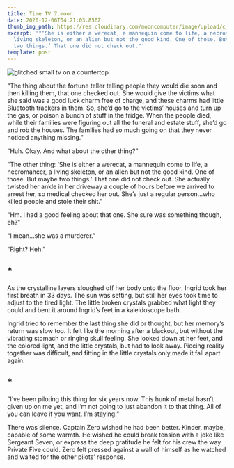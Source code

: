 ```yaml
---
title: Time TV 7.moon
date: 2020-12-06T04:21:03.856Z
thumb_img_path: https://res.cloudinary.com/mooncomputer/image/upload/c_scale,e_auto_saturation,h_300,q_auto:best/v1607228756/Moon%20Computer%20Blog/RTF/Time%20TV/time-tv-7--glitched.jpg
excerpt: '"‘She is either a werecat, a mannequin come to life, a necromancer, a
  living skeleton, or an alien but not the good kind. One of those. But maybe
  two things.’ That one did not check out."'
template: post
---
```

![glitched small tv on a countertop](https://res.cloudinary.com/mooncomputer/image/upload/c_scale,e_auto_saturation,h_800,q_auto:best/v1607228756/Moon%20Computer%20Blog/RTF/Time%20TV/time-tv-7--glitched.jpg "Time TV 7")

“The thing about the fortune teller telling people they would die soon and then killing them, that one checked out. She would give the victims what she said was a good luck charm free of charge, and these charms had little Bluetooth trackers in them. So, she’d go to the victims’ houses and turn up the gas, or poison a bunch of stuff in the fridge. When the people died, while their families were figuring out all the funeral and estate stuff, she’d go and rob the houses. The families had so much going on that they never noticed anything missing.”

“Huh. Okay. And what about the other thing?”

“The other thing: ‘She is either a werecat, a mannequin come to life, a necromancer, a living skeleton, or an alien but not the good kind. One of those. But maybe two things.’ That one did not check out. She actually twisted her ankle in her driveway a couple of hours before we arrived to arrest her, so medical checked her out. She’s just a regular person…who killed people and stole their shit.”

“Hm. I had a good feeling about that one. She sure was something though, eh?”

“I mean...she was a murderer.”

“Right? Heh.”

## \*

As the crystalline layers sloughed off her body onto the floor, Ingrid took her first breath in 33 days. The sun was setting, but still her eyes took time to adjust to the tired light. The little broken crystals grabbed what light they could and bent it around Ingrid’s feet in a kaleidoscope bath. 

Ingrid tried to remember the last thing she did or thought, but her memory’s return was slow too. It felt like the morning after a blackout, but without the vibrating stomach or ringing skull feeling. She looked down at her feet, and the colored light, and the little crystals, but had to look away. Piecing reality together was difficult, and fitting in the little crystals only made it fall apart again.

## \*

“I’ve been piloting this thing for six years now. This hunk of metal hasn’t given up on me yet, and I’m not going to just abandon it to that thing. All of you can leave if you want. I’m staying.”

There was silence. Captain Zero wished he had been better. Kinder, maybe, capable of some warmth. He wished he could break tension with a joke like Sergeant Seven, or express the deep gratitude he felt for his crew the way Private Five could. Zero felt pressed against a wall of himself as he watched and waited for the other pilots’ response.